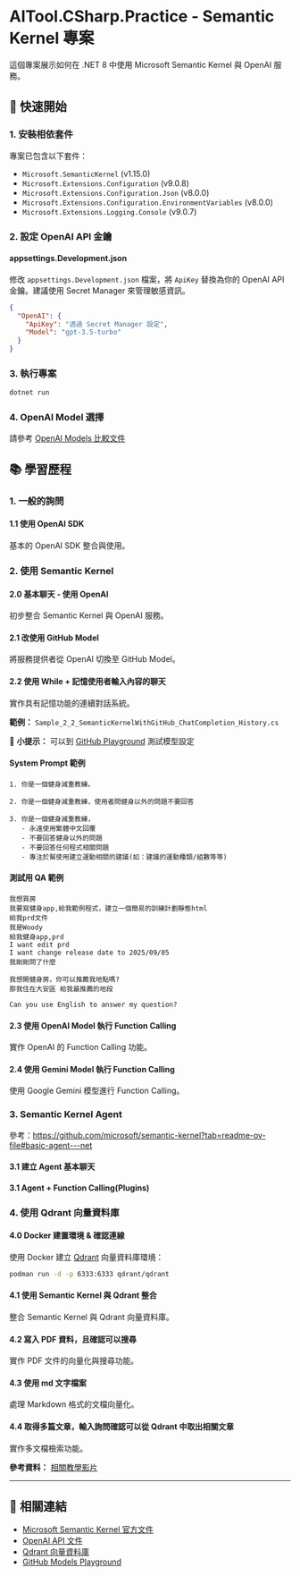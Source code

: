 # AITool.CSharp.Practice - Semantic Kernel 專案

這個專案展示如何在 .NET 8 中使用 Microsoft Semantic Kernel 與 OpenAI 服務。

## 🚀 快速開始

### 1. 安裝相依套件

專案已包含以下套件：

- `Microsoft.SemanticKernel` (v1.15.0)
- `Microsoft.Extensions.Configuration` (v9.0.8)
- `Microsoft.Extensions.Configuration.Json` (v8.0.0)
- `Microsoft.Extensions.Configuration.EnvironmentVariables` (v8.0.0)
- `Microsoft.Extensions.Logging.Console` (v9.0.7)

### 2. 設定 OpenAI API 金鑰

#### appsettings.Development.json

修改 `appsettings.Development.json` 檔案，將 `ApiKey` 替換為你的 OpenAI API 金鑰。建議使用 Secret Manager 來管理敏感資訊。

```json
{
  "OpenAI": {
    "ApiKey": "透過 Secret Manager 設定",
    "Model": "gpt-3.5-turbo"
  }
}
```

### 3. 執行專案

```bash
dotnet run
```

### 4. OpenAI Model 選擇

請參考 [OpenAI Models 比較文件](https://platform.openai.com/docs/models/compare)

## 📚 學習歷程

### 1. 一般的詢問

#### 1.1 使用 OpenAI SDK

基本的 OpenAI SDK 整合與使用。

### 2. 使用 Semantic Kernel

#### 2.0 基本聊天 - 使用 OpenAI

初步整合 Semantic Kernel 與 OpenAI 服務。

#### 2.1 改使用 GitHub Model

將服務提供者從 OpenAI 切換至 GitHub Model。

#### 2.2 使用 While + 記憶使用者輸入內容的聊天

實作具有記憶功能的連續對話系統。

**範例：** `Sample_2_2_SemanticKernelWithGitHub_ChatCompletion_History.cs`

📝 **小提示：** 可以到 [GitHub Playground](https://github.com/marketplace/models/azure-openai/gpt-4-1-nano/playground)
測試模型設定

#### System Prompt 範例

```
1. 你是一個健身減重教練。

2. 你是一個健身減重教練，使用者問健身以外的問題不要回答

3. 你是一個健身減重教練，
   - 永遠使用繁體中文回覆
   - 不要回答健身以外的問題
   - 不要回答任何程式相關問題
   - 專注於幫使用建立運動相關的建議(如：建議的運動種類/組數等等)
```

#### 測試用 QA 範例

```
我想買房
我要寫健身app,給我範例程式，建立一個簡易的訓練計劃靜態html
給我prd文件
我是Woody
給我健身app,prd
I want edit prd
I want change release date to 2025/09/05
我剛剛問了什麼

我想開健身房，你可以推薦我地點嗎?
那我住在大安區 給我最推薦的地段

Can you use English to answer my question?
```

#### 2.3 使用 OpenAI Model 執行 Function Calling

實作 OpenAI 的 Function Calling 功能。

#### 2.4 使用 Gemini Model 執行 Function Calling

使用 Google Gemini 模型進行 Function Calling。

### 3. Semantic Kernel Agent

參考：https://github.com/microsoft/semantic-kernel?tab=readme-ov-file#basic-agent---net

#### 3.1 建立 Agent 基本聊天

#### 3.1 Agent + Function Calling(Plugins)

### 4. 使用 Qdrant 向量資料庫

#### 4.0 Docker 建置環境 & 確認連線

使用 Docker 建立 [Qdrant](https://github.com/qdrant/qdrant) 向量資料庫環境：

```bash
podman run -d -p 6333:6333 qdrant/qdrant
```

#### 4.1 使用 Semantic Kernel 與 Qdrant 整合

整合 Semantic Kernel 與 Qdrant 向量資料庫。

#### 4.2 寫入 PDF 資料，且確認可以搜尋

實作 PDF 文件的向量化與搜尋功能。

#### 4.3 使用 md 文字檔案

處理 Markdown 格式的文檔向量化。

#### 4.4 取得多篇文章，輸入詢問確認可以從 Qdrant 中取出相關文章

實作多文檔檢索功能。

**參考資料：** [相關教學影片](https://www.youtube.com/watch?v=ujgf9g4ajus)

---

## 🔗 相關連結

- [Microsoft Semantic Kernel 官方文件](https://learn.microsoft.com/en-us/semantic-kernel/)
- [OpenAI API 文件](https://platform.openai.com/docs)
- [Qdrant 向量資料庫](https://qdrant.tech/)
- [GitHub Models Playground](https://github.com/marketplace/models)